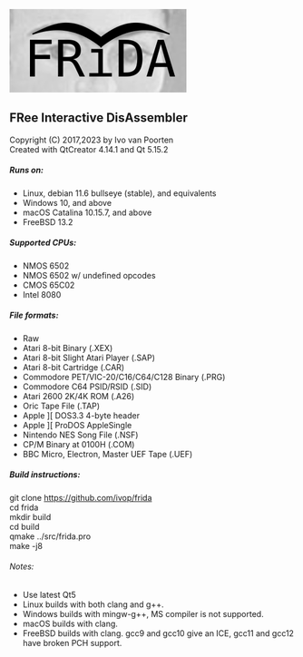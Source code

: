 ![frida logo](src/logo/frida-logo-test.png)

## FRee Interactive DisAssembler  
Copyright (C) 2017,2023 by Ivo van Poorten  
Created with QtCreator 4.14.1 and Qt 5.15.2  

##### Runs on:
* Linux, debian 11.6 bullseye (stable), and equivalents  
* Windows 10, and above  
* macOS Catalina 10.15.7, and above  
* FreeBSD 13.2  

##### Supported CPUs:
* NMOS 6502  
* NMOS 6502 w/ undefined opcodes  
* CMOS 65C02  
* Intel 8080  

##### File formats:
* Raw  
* Atari 8-bit Binary (.XEX)  
* Atari 8-bit Slight Atari Player (.SAP)  
* Atari 8-bit Cartridge (.CAR)  
* Commodore PET/VIC-20/C16/C64/C128 Binary (.PRG)  
* Commodore C64 PSID/RSID (.SID)  
* Atari 2600 2K/4K ROM (.A26)  
* Oric Tape File (.TAP)  
* Apple ][ DOS3.3 4-byte header  
* Apple ][ ProDOS AppleSingle  
* Nintendo NES Song File (.NSF)  
* CP/M Binary at 0100H (.COM)  
* BBC Micro, Electron, Master UEF Tape (.UEF)  

##### Build instructions:
git clone https://github.com/ivop/frida  
cd frida  
mkdir build  
cd build  
qmake ../src/frida.pro  
make -j8  

###### Notes:  

* Use latest Qt5  
* Linux builds with both clang and g++.  
* Windows builds with mingw-g++, MS compiler is not supported.  
* macOS builds with clang.  
* FreeBSD builds with clang. gcc9 and gcc10 give an ICE, gcc11 and gcc12 have broken PCH support.  

